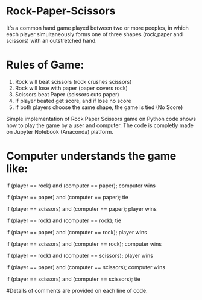 # Rock-Paper-Scissors
It's a common hand game played between two or more peoples, in which each player simultaneously forms one of three shapes (rock,paper and scissors) with an outstretched hand.

# Rules of Game:
1. Rock will beat scissors (rock crushes scissors) 
2. Rock will lose with paper (paper covers rock)
3. Scissors beat Paper (scissors cuts paper)
4. If player beated get score, and if lose no score
5. If both players choose the same shape, the game is tied (No Score)

Simple implementation of Rock Paper Scissors game on Python code shows how to play the game by a user and computer.
The code is completly made on Jupyter Notebook (Anaconda) platform.

# Computer understands the game like: 

if (player == rock) and (computer == paper); computer wins

if (player == paper) and (computer == paper); tie

if (player == scissors) and (computer == paper); player wins

if (player == rock) and (computer == rock); tie

if (player == paper) and (computer == rock); player wins

if (player == scissors) and (computer == rock); computer wins

if (player == rock) and (computer == scissors); player wins

if (player == paper) and (computer == scissors); computer wins

if (player == scissors) and (computer == scissors); tie

#Details of comments are provided on each line of code.
